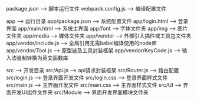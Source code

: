 package.json             -->    脚本运行文件
webpack.config.js        -->    编译配置文件

app                      -->    运行目录
app/package.json         -->    系统配置文件
app/login.html           -->    登录界面
app/main.html            -->    系统主界面
app/font                 -->    字体文件夹
app/img                  -->    图片文件夹
app/media                -->    媒体文件夹
app/vendor               -->    外部引入插件或工具包文件夹
app/vendor/include.js    -->    全局引用无需babel编译使用的node库
app/vendor/Tool.js       -->    原型链及工具封装框架
app/vendor/KeyCode.js    -->    输入法强制转换为英文函数库

src                      -->    开发目录
src/Api.js               -->    api请求封装框架
src/Router.js            -->    路由配置
src/login.js             -->    登录界面开发文件
src/login.css            -->    登录界面样式文件
src/main.js              -->    主界面开发文件
src/main.css             -->    主界面样式文件
src/UI                   -->    界面开发UI组件文件夹
src/Module               -->    界面开发界面模块文件夹



